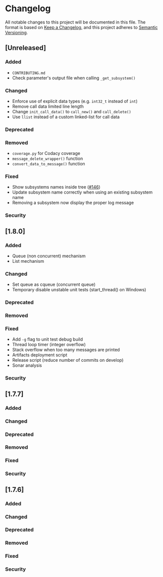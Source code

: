 # Changelog
All notable changes to this project will be documented in this file.
The format is based on [Keep a Changelog](https://keepachangelog.com/en/1.0.0/),
and this project adheres to [Semantic Versioning](https://semver.org/spec/v2.0.0.html).

## [Unreleased]
### Added
* `CONTRIBUTING.md`
* Check parameter's output file when calling `_get_subsystem()`
### Changed
* Enforce use of explicit data types (e.g. `int32_t` instead of `int`)
* Remove call data limited line length
* Change `init_call_data()` to `call_new()` and `call_delete()`
* Use `llist` instead of a custom linked-list for call data
### Deprecated
### Removed
* `coverage.py` for Codacy coverage
* `message_delete_wrapper()` function
* `convert_data_to_message()` function
### Fixed
* Show subsystems names inside tree ([#146](https://github.com/naccyde/yall/issues/176))
* Update subsystem name correctly when using an existing subsystem name
* Removing a subsystem now display the proper log message
### Security

## [1.8.0]
### Added
* Queue (non concurrent) mechanism
* List mechanism
### Changed
* Set queue as cqueue (concurrent queue)
* Temporary disable unstable unit tests  (start_thread() on Windows)
### Deprecated
### Removed
### Fixed
* Add `-g` flag to unit test debug build
* Thread loop timer (integer overflow)
* Stack overflow when too many messages are printed
* Artifacts deployment script
* Release script (reduce number of commits on develop)
* Sonar analysis
### Security

## [1.7.7]
### Added
### Changed
### Deprecated
### Removed
### Fixed
### Security

## [1.7.6]
### Added
### Changed
### Deprecated
### Removed
### Fixed
### Security